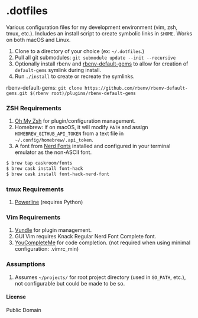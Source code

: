 # .dotfiles

Various configuration files for my development environment (vim, zsh, tmux, etc.). Includes an install script to create symbolic links in `$HOME`. Works on both macOS and Linux.

1. Clone to a directory of your choice (ex: `~/.dotfiles`.)
2. Pull all git submodules: `git submodule update --init --recursive`
3. Optionally install rbenv and [rbenv-default-gems](https://github.com/rbenv/rbenv-default-gems) to allow for creation of `default-gems` symlink during install.
4. Run `./install` to create or recreate the symlinks.

rbenv-default-gems:
`git clone https://github.com/rbenv/rbenv-default-gems.git $(rbenv root)/plugins/rbenv-default-gems`

### ZSH Requirements

1. [Oh My Zsh](https://github.com/robbyrussell/oh-my-zsh) for plugin/configuration management.
2. Homebrew: if on macOS, it will modify `PATH` and assign `HOMEBREW_GITHUB_API_TOKEN` from a text file in `~/.config/homebrew/.api_token`.
3. A font from [Nerd Fonts](https://github.com/ryanoasis/nerd-fonts) installed and configured in your terminal emulator as the non-ASCII font.

```bash
$ brew tap caskroom/fonts
$ brew cask install font-hack
$ brew cask install font-hack-nerd-font
```

### tmux Requirements

1. [Powerline](https://github.com/powerline/powerline) (requires Python)

### Vim Requirements

1. [Vundle](https://github.com/VundleVim/Vundle.vim) for plugin management.
2. GUI Vim requires Knack Regular Nerd Font Complete font.
3. [YouCompleteMe](https://github.com/Valloric/YouCompleteMe) for code completion. (not required when using minimal configuration: .vimrc_min)

### Assumptions

1. Assumes `~/projects/` for root project directory (used in `GO_PATH`, etc.), not configurable but could be made to be so.

#### License

Public Domain
